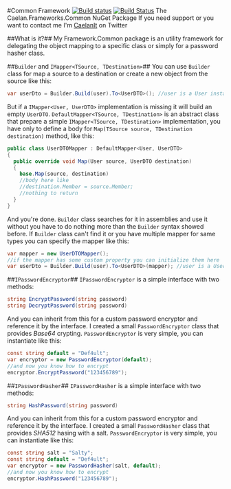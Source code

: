 #Common Framework [![Build status](https://ci.appveyor.com/api/projects/status/0wi8iemmxy4xu986/branch/master?svg=true)](https://ci.appveyor.com/project/Ar3s/caelan-frameworks-common/branch/master) [![Build Status](https://travis-ci.org/Ar3sDevelopment/Caelan.Frameworks.Common.svg?branch=dev)](https://travis-ci.org/Ar3sDevelopment/Caelan.Frameworks.Common)
The Caelan.Frameworks.Common NuGet Package
If you need support or you want to contact me I'm [CaelanIt](https://twitter.com/CaelanIt) on Twitter

##What is it?##
My Framework.Common package is an utility framework for delegating the object mapping to a specific class or simply for a password hasher class.

##`Builder` and `IMapper<TSource, TDestination>`##
You can use `Builder` class for map a source to a destination or create a new object from the source like this:
```csharp
var userDto = Builder.Build(user).To<UserDTO>(); //user is a User instance
```
But if a `IMapper<User, UserDTO>` implementation is missing it will build an empty `UserDTO`.
`DefaultMapper<TSource, TDestination>` is an abstract class that prepare a simple `IMapper<TSource, TDestination>` implementation, you have only to define a body for `Map(TSource source, TDestination destination)` method, like this:
```csharp
public class UserDTOMapper : DefaultMapper<User, UserDTO>
{
  public override void Map(User source, UserDTO destination)
  {
    base.Map(source, destination)
    //body here like
    //destination.Member = source.Member;
    //nothing to return
  }
}
```
And you're done. `Builder` class searches for it in assemblies and use it without you have to do nothing more than the `Builder` syntax showed before.
If `Builder` class can't find it or you have multiple mapper for same types you can specify the mapper like this:
```csharp
var mapper = new UserDTOMapper();
//if the mapper has some custom property you can initialize them here
var userDto = Builder.Build(user).To<UserDTO>(mapper); //user is a User instance
```

##`IPasswordEncryptor`##
`IPasswordEncryptor` is a simple interface with two methods:
```csharp
string EncryptPassword(string password)
string DecryptPassword(string password)
```
And you can inherit from this for a custom password encryptor and reference it by the interface.
I created a small `PasswordEncryptor` class that provides *Base64* crypting.
`PasswordEncryptor` is very simple, you can instantiate like this:
```csharp
const string default = "Def4ult";
var encryptor = new PasswordEncryptor(default);
//and now you know how to encrypt
encryptor.EncryptPassword("123456789");
```

##`IPasswordHasher`##
`IPasswordHasher` is a simple interface with two methods:
```csharp
string HashPassword(string password)
```
And you can inherit from this for a custom password encryptor and reference it by the interface.
I created a small `PasswordHasher` class that provides *SHA512* hasing with a salt.
`PasswordEncryptor` is very simple, you can instantiate like this:
```csharp
const string salt = "Salty";
const string default = "Def4ult";
var encryptor = new PasswordHasher(salt, default);
//and now you know how to encrypt
encryptor.HashPassword("123456789");
```

